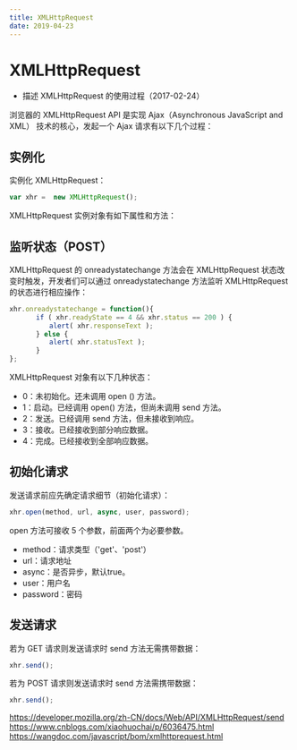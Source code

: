 ```yaml
---
title: XMLHttpRequest
date: 2019-04-23
---
```

# XMLHttpRequest 
- 描述 XMLHttpRequest 的使用过程（2017-02-24）

浏览器的 XMLHttpRequest API 是实现 Ajax（Asynchronous JavaScript and XML） 技术的核心，发起一个 Ajax 请求有以下几个过程：
<!-- IE5 是第一款引入 XMLHttpRequest 对象的浏览器，后来其它浏览器也提供了相同的实现。由于那时并没有相关的规范，所以各浏览器的实现标准并不一致，单 IE 自己就有好几个标准，本文只讲述标准的 XMLHttpRequest 对象。 -->

## 实例化
实例化 XMLHttpRequest：
```javascript
var xhr =  new XMLHttpRequest(); 
```
XMLHttpRequest 实例对象有如下属性和方法：

<Picture name="0.png"></Picture>

## 监听状态（POST）
XMLHttpRequest 的 onreadystatechange 方法会在 XMLHttpRequest 状态改变时触发，开发者们可以通过 onreadystatechange 方法监听 XMLHttpRequest 的状态进行相应操作：
```javascript
xhr.onreadystatechange = function(){
　　　　if ( xhr.readyState == 4 && xhr.status == 200 ) {
　　　　　　alert( xhr.responseText );
　　　　} else {
　　　　　　alert( xhr.statusText );
　　　　}
};
```
XMLHttpRequest 对象有以下几种状态：
- 0：未初始化。还未调用 open () 方法。
- 1：启动。已经调用 open() 方法，但尚未调用 send 方法。
- 2：发送。已经调用 send 方法，但未接收到响应。
- 3：接收。已经接收到部分响应数据。
- 4：完成。已经接收到全部响应数据。

## 初始化请求
发送请求前应先确定请求细节（初始化请求）：
```javascript
xhr.open(method, url, async, user, password);
```
open 方法可接收 5 个参数，前面两个为必要参数。
- method：请求类型（'get'、'post'）
- url：请求地址
- async：是否异步，默认true。
- user：用户名
- password：密码

## 发送请求
若为 GET 请求则发送请求时 send 方法无需携带数据：
```javascript
xhr.send();
```
若为 POST 请求则发送请求时 send 方法需携带数据：
```javascript
xhr.send();
```

[文档]: https://developer.mozilla.org/zh-CN/docs/Web/API/XMLHttpRequest


https://developer.mozilla.org/zh-CN/docs/Web/API/XMLHttpRequest/send
https://www.cnblogs.com/xiaohuochai/p/6036475.html
https://wangdoc.com/javascript/bom/xmlhttprequest.html